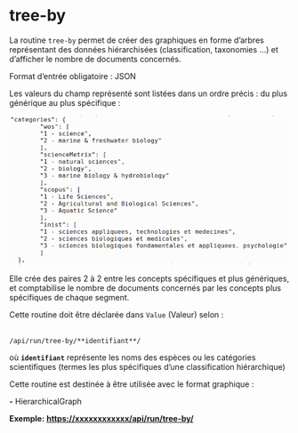 # tree-by

La routine `tree-by` permet de créer des graphiques en forme d’arbres représentant des données hiérarchisées \(classification, taxonomies ...\) et d’afficher le nombre de documents concernés. 

Format d’entrée obligatoire : JSON

Les valeurs du champ représenté sont listées dans un ordre précis : du plus générique au plus spécifique : 

![Exemple en format Json](../../.gitbook/assets/image%20%289%29%20%281%29.png)

Elle crée des paires 2 à 2 entre les concepts spécifiques et plus génériques, et comptabilise le nombre de documents concernés par les concepts plus spécifiques de chaque segment. 

Cette routine doit être déclarée dans `Value` \(Valeur\) selon : 

                                                                       /api/run/tree-by/**identifiant**/ 

où **`identifiant`** représente les noms des espèces ou les catégories scientifiques \(termes les plus spécifiques d’une classification hiérarchique\) 

Cette routine est destinée à être utilisée avec le format graphique :

**-** HierarchicalGraph

**Exemple:** [**https://xxxxxxxxxxxx/api/run/tree-by/**](https://xxxxxxxxxxxx/api/run/classif-by/)   
 

